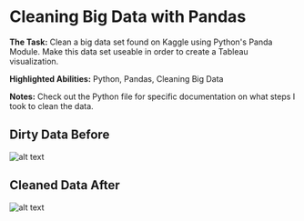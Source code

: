 # Cleaning Big Data with Pandas

**The Task:** Clean a big data set found on Kaggle using Python's Panda Module. Make this data set useable in order to create a Tableau visualization. 

**Highlighted Abilities:** Python, Pandas, Cleaning Big Data

**Notes:** Check out the Python file for specific documentation on what steps I took to clean the data. 


## Dirty Data Before
![alt text](?raw=true)

## Cleaned Data After
![alt text](?raw=true)